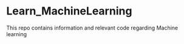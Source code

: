 # Learn_MachineLearning

This repo contains information and relevant code regarding Machine learning